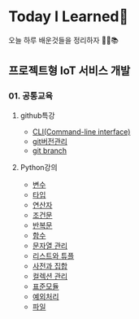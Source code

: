 # Today I Learned:dog:

오늘 하루 배운것들을 정리하자 :man_student::books:



## 프로젝트형 IoT 서비스 개발

### 01. 공통교육

1. github특강
   * [CLI(Command-line interface)](https://github.com/jeonghaejun/TIL/blob/master/git/CLI.md)
   * [git버전관리](https://github.com/jeonghaejun/TIL/blob/master/git/git_version_control.md)
   * [git branch](https://github.com/jeonghaejun/TIL/blob/master/git/git_branch.md)

2. Python강의
   * [변수](https://github.com/jeonghaejun/TIL/blob/master/python/01_value.md)
   * [타입](https://github.com/jeonghaejun/TIL/blob/master/python/02_type.md)
   * [연산자](https://github.com/jeonghaejun/TIL/blob/master/python/03_Operator.md)
   * [조건문](https://github.com/jeonghaejun/TIL/blob/master/python/04_If_else.md)
   * [반복문](https://github.com/jeonghaejun/TIL/blob/master/python/05_while%2Cfor.md)
   * [함수](https://github.com/jeonghaejun/TIL/blob/master/python/06_Funtion.md)
   * [문자열 관리](https://github.com/jeonghaejun/TIL/blob/master/python/07_String.md)
   * [리스트와 튜플](https://github.com/jeonghaejun/TIL/blob/master/python/08_List_Tuple.md)
   * [사전과 집합](https://github.com/jeonghaejun/TIL/blob/master/python/09_Dictionary.md)
   * [컬렉션 관리](https://github.com/jeonghaejun/TIL/blob/master/python/10_Collection%20management.md)
   * [표준모듈](https://github.com/jeonghaejun/TIL/blob/master/python/11_Python_module.md)
   * [예외처리](https://github.com/jeonghaejun/TIL/blob/master/python/12_Tri.md)
   * [파일](https://github.com/jeonghaejun/TIL/blob/master/python/13_file.md)

